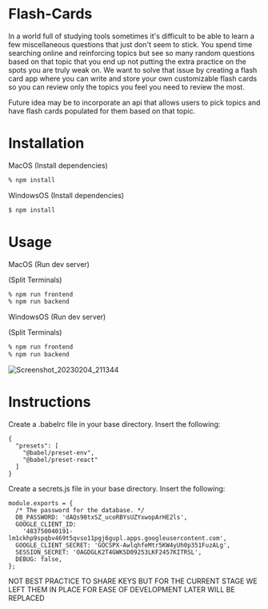 # Flash-Cards

In a world full of studying tools sometimes it's difficult to be able to learn a few miscellaneous questions that just don't seem to stick. You spend time searching online and reinforcing topics but see so many random questions based on that topic that you end up not putting the extra practice on the spots you are truly weak on. We want to solve that issue by creating a flash card app where you can write and store your own customizable flash cards so you can review only the topics you feel you need to review the most.

Future idea may be to incorporate an api that allows users to pick topics and have flash cards populated for them based on that topic. 

# Installation

MacOS (Install dependencies)

```bash
% npm install
```

WindowsOS (Install dependencies)

```bash
$ npm install
```

# Usage

MacOS (Run dev server)

(Split Terminals)
```bash
% npm run frontend
% npm run backend
```

WindowsOS (Run dev server)

(Split Terminals)
```bash
% npm run frontend
% npm run backend
```

![Screenshot_20230204_211344](https://user-images.githubusercontent.com/111662444/216798056-e6c4ccab-0bb9-4670-8cf7-d1dc1523ad59.png)



# Instructions
Create a .babelrc file in your base directory. Insert the following:
```
{
  "presets": [
    "@babel/preset-env",
    "@babel/preset-react"
  ]
} 
```

Create a secrets.js file in your base directory. Insert the following:
```
module.exports = {
  /* The password for the database. */
  DB_PASSWORD: 'dAQs98txSZ_ucoRBYsUZYxwopArHE2ls',
  GOOGLE_CLIENT_ID:
    '483750040191-lm1ckhp9spqbv469t5qvso11pgj6gupl.apps.googleusercontent.com',
  GOOGLE_CLIENT_SECRET: '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',
  SESSION_SECRET: 'OAGDGLK2T4GWKSD09253LKF2457KITRSL',
  DEBUG: false,
};
```
NOT BEST PRACTICE TO SHARE KEYS BUT FOR THE CURRENT STAGE WE LEFT THEM IN PLACE FOR EASE OF DEVELOPMENT LATER WILL BE REPLACED
